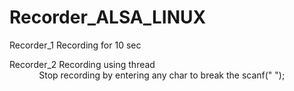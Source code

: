 # Recorder_ALSA_LINUX

Recorder_1  Recording for 10 sec  

Recorder_2  Recording using thread <br />
&nbsp;&nbsp;&nbsp;&nbsp;&nbsp;&nbsp;&nbsp;&nbsp;&nbsp;&nbsp;&nbsp;&nbsp;Stop recording by entering any char to break the scanf(" ");
